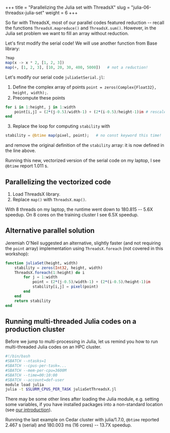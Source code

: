 +++
title = "Parallelizing the Julia set with ThreadsX"
slug = "julia-06-threadsx-julia-set"
weight = 6
+++

So far with ThreadsX, most of our parallel codes featured reduction -- recall the functions
`ThreadsX.mapreduce()` and `ThreadsX.sum()`. However, in the Julia set problem we want to fill an array
without reduction.

Let's first modify the serial code! We will use another function from Base library:

```jl
?map
map(x -> x * 2, [1, 2, 3])
map(+, [1, 2, 3], [10, 20, 30, 400, 5000])   # not a reduction!
```

Let's modify our serial code `juliaSetSerial.jl`:

1. Define the complex array of points `point = zeros(Complex{Float32}, height, width);`.
2. Precompute these points
```jl
for i in 1:height, j in 1:width
    point[i,j] = (2*(j-0.5)/width-1) + (2*(i-0.5)/height-1)im # rescale to -1:1 in the complex plane
end
```
3. Replace the loop for computing `stability` with
```jl
stability = @btime map(pixel, point);   # no const keyword this time!
```

and remove the original definition of the `stability` array: it is now defined in the line above.

Running this new, vectorized version of the serial code on my laptop, I see `@btime` report 1.011 s.

## Parallelizing the vectorized code

1. Load ThreadsX library.
1. Replace `map()` with `ThreadsX.map()`.

With 8 threads on my laptop, the runtime went down to 180.815 -- 5.6X speedup. On 8 cores on the training
cluster I see 6.5X speedup.

## Alternative parallel solution

Jeremiah O'Neil suggested an alternative, slightly faster (and not requiring the `point` array) implementation
using `ThreadsX.foreach` (not covered in this workshop):

```jl
function juliaSet(height, width)
    stability = zeros(Int32, height, width)
    ThreadsX.foreach(1:height) do i
        for j = 1:width
            point = (2*(j-0.5)/width-1) + (2*(i-0.5)/height-1)im
            stability[i,j] = pixel(point)
        end
    end
    return stability
end
```

## Running multi-threaded Julia codes on a production cluster

Before we jump to multi-processing in Julia, let us remind you how to run multi-threaded Julia codes on an HPC cluster.

```sh
#!/bin/bash
#SBATCH --ntasks=1
#SBATCH --cpus-per-task=...
#SBATCH --mem-per-cpu=3600M
#SBATCH --time=00:10:00
#SBATCH --account=def-user
module load julia
julia -t $SLURM_CPUS_PER_TASK juliaSetThreadsX.jl
```

There may be some other lines after loading the Julia module, e.g. setting some variables, if you have installed
packages into a non-standard location (see [our introduction](../julia-01-intro-language)).

Running the last example on Cedar cluster with julia/1.7.0, `@btime` reported 2.467 s (serial) and 180.003 ms (16 cores)
-- 13.7X speedup.
